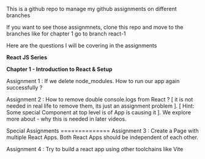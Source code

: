 This is a github repo to manage my github assignments on different branches

If you want to see those assignmnets, clone this repo and move to the branches like for chapter 1 go to branch react-1

Here are the questions I will be covering in the assignments


**React JS Series**

**Chapter 1 - Introduction to React & Setup**

Assignment 1 : If we delete node_modules. How to run our app again successfully ?

Assignment 2 : How to remove double console.logs from React ? [ it is not needed in real life to remove them, its just an assignment problem ]. [ Hint: Some special Component at top level is of App is causing it ]. We explore more about - why this is needed in later videos.

Special Assignments ==============
Assignment 3 : Create a Page with multiple React Apps. Both React Apps should be independent of each other.

Assignment 4 : Try to build a react app using other toolchains like Vite
